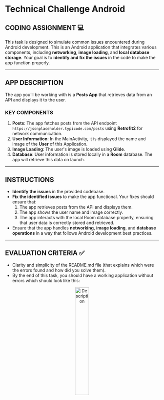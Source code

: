 # Technical Challenge Android

## CODING ASSIGNMENT 💻
This task is designed to simulate common issues encountered during Android development. This is an Android application that integrates various components, including **networking**, **image loading**, and **local database storage**. Your goal is to **identify and fix the issues** in the code to make the app function properly.

---

## APP DESCRIPTION

The app you’ll be working with is a **Posts App** that retrieves data from an API and displays it to the user.

### KEY COMPONENTS
1. **Posts**: The app fetches posts from the API endpoint `https://jsonplaceholder.typicode.com/posts` using **Retrofit2** for network communication.
2. **User Information**: In the MainActivity, it is displayed the name and image of the **User** of this Application.
3. **Image Loading**: The user's image is loaded using **Glide**.
4. **Database**: User information is stored locally in a **Room** database. The app will retrieve this data on launch.

---

## INSTRUCTIONS

- **Identify the issues** in the provided codebase.
- **Fix the identified issues** to make the app functional. Your fixes should ensure that:
  1. The app retrieves posts from the API and displays them.
  2. The app shows the user name and image correctly.
  3. The app interacts with the local Room database properly, ensuring that user data is correctly stored and retrieved.
- Ensure that the app handles **networking**, **image loading**, and **database operations** in a way that follows Android development best practices.

---

## EVALUATION CRITERIA ✅

- Clarity and simplicity of the README.md file (that explains which were the errors found and how did you solve them).
- By the end of this task, you should have a working application without errors which should look like this:
<p align="center">
    <img src="https://github.com/user-attachments/assets/420bfad3-20a7-4f5a-aefc-bd68a01b3ee3" alt="Description" width="30%">
</p>
